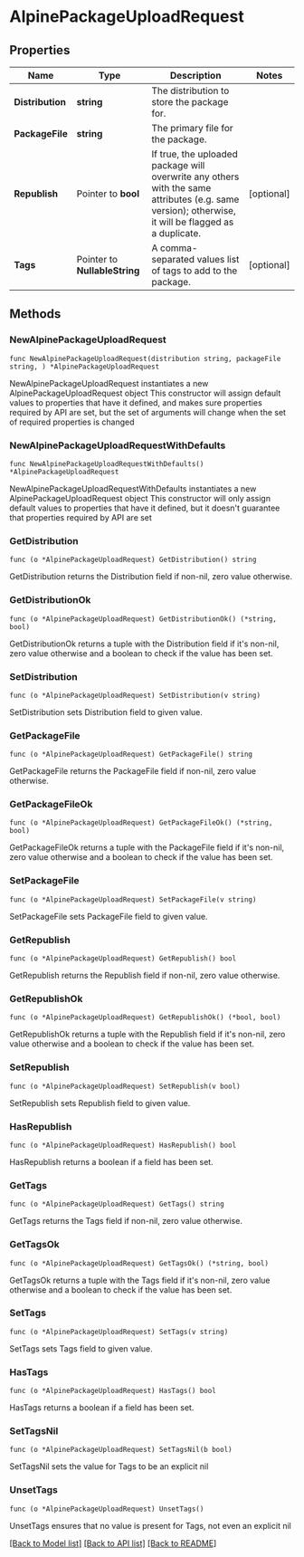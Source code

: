 # AlpinePackageUploadRequest

## Properties

Name | Type | Description | Notes
------------ | ------------- | ------------- | -------------
**Distribution** | **string** | The distribution to store the package for. | 
**PackageFile** | **string** | The primary file for the package. | 
**Republish** | Pointer to **bool** | If true, the uploaded package will overwrite any others with the same attributes (e.g. same version); otherwise, it will be flagged as a duplicate. | [optional] 
**Tags** | Pointer to **NullableString** | A comma-separated values list of tags to add to the package. | [optional] 

## Methods

### NewAlpinePackageUploadRequest

`func NewAlpinePackageUploadRequest(distribution string, packageFile string, ) *AlpinePackageUploadRequest`

NewAlpinePackageUploadRequest instantiates a new AlpinePackageUploadRequest object
This constructor will assign default values to properties that have it defined,
and makes sure properties required by API are set, but the set of arguments
will change when the set of required properties is changed

### NewAlpinePackageUploadRequestWithDefaults

`func NewAlpinePackageUploadRequestWithDefaults() *AlpinePackageUploadRequest`

NewAlpinePackageUploadRequestWithDefaults instantiates a new AlpinePackageUploadRequest object
This constructor will only assign default values to properties that have it defined,
but it doesn't guarantee that properties required by API are set

### GetDistribution

`func (o *AlpinePackageUploadRequest) GetDistribution() string`

GetDistribution returns the Distribution field if non-nil, zero value otherwise.

### GetDistributionOk

`func (o *AlpinePackageUploadRequest) GetDistributionOk() (*string, bool)`

GetDistributionOk returns a tuple with the Distribution field if it's non-nil, zero value otherwise
and a boolean to check if the value has been set.

### SetDistribution

`func (o *AlpinePackageUploadRequest) SetDistribution(v string)`

SetDistribution sets Distribution field to given value.


### GetPackageFile

`func (o *AlpinePackageUploadRequest) GetPackageFile() string`

GetPackageFile returns the PackageFile field if non-nil, zero value otherwise.

### GetPackageFileOk

`func (o *AlpinePackageUploadRequest) GetPackageFileOk() (*string, bool)`

GetPackageFileOk returns a tuple with the PackageFile field if it's non-nil, zero value otherwise
and a boolean to check if the value has been set.

### SetPackageFile

`func (o *AlpinePackageUploadRequest) SetPackageFile(v string)`

SetPackageFile sets PackageFile field to given value.


### GetRepublish

`func (o *AlpinePackageUploadRequest) GetRepublish() bool`

GetRepublish returns the Republish field if non-nil, zero value otherwise.

### GetRepublishOk

`func (o *AlpinePackageUploadRequest) GetRepublishOk() (*bool, bool)`

GetRepublishOk returns a tuple with the Republish field if it's non-nil, zero value otherwise
and a boolean to check if the value has been set.

### SetRepublish

`func (o *AlpinePackageUploadRequest) SetRepublish(v bool)`

SetRepublish sets Republish field to given value.

### HasRepublish

`func (o *AlpinePackageUploadRequest) HasRepublish() bool`

HasRepublish returns a boolean if a field has been set.

### GetTags

`func (o *AlpinePackageUploadRequest) GetTags() string`

GetTags returns the Tags field if non-nil, zero value otherwise.

### GetTagsOk

`func (o *AlpinePackageUploadRequest) GetTagsOk() (*string, bool)`

GetTagsOk returns a tuple with the Tags field if it's non-nil, zero value otherwise
and a boolean to check if the value has been set.

### SetTags

`func (o *AlpinePackageUploadRequest) SetTags(v string)`

SetTags sets Tags field to given value.

### HasTags

`func (o *AlpinePackageUploadRequest) HasTags() bool`

HasTags returns a boolean if a field has been set.

### SetTagsNil

`func (o *AlpinePackageUploadRequest) SetTagsNil(b bool)`

 SetTagsNil sets the value for Tags to be an explicit nil

### UnsetTags
`func (o *AlpinePackageUploadRequest) UnsetTags()`

UnsetTags ensures that no value is present for Tags, not even an explicit nil

[[Back to Model list]](../README.md#documentation-for-models) [[Back to API list]](../README.md#documentation-for-api-endpoints) [[Back to README]](../README.md)


